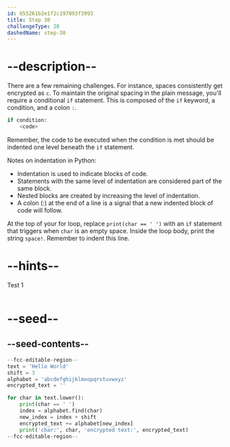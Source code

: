 ```yaml
---
id: 655261b2e1f2c197093f3993
title: Step 30
challengeType: 20
dashedName: step-30
---
```


# --description--

There are a few remaining challenges. For instance, spaces consistently get encrypted as `c`. To maintain the original spacing in the plain message, you'll require a conditional `if` statement. This is composed of the `if` keyword, a condition, and a colon `:`.

```py
if condition:
    <code>
```

Remember, the code to be executed when the condition is met should be indented one level beneath the `if` statement.

Notes on indentation in Python:

- Indentation is used to indicate blocks of code.
- Statements with the same level of indentation are considered part of the same block.
- Nested blocks are created by increasing the level of indentation.
- A colon (:) at the end of a line is a signal that a new indented block of code will follow.

At the top of your for loop, replace `print(char == ' ')` with an `if` statement that triggers when `char` is an empty space. Inside the loop body, print the string `space!`. Remember to indent this line.

# --hints--

Test 1

```js

```

# --seed--

## --seed-contents--

```py
--fcc-editable-region--
text = 'Hello World'
shift = 3
alphabet = 'abcdefghijklmnopqrstuvwxyz'
encrypted_text = ''

for char in text.lower():
    print(char == ' ')
    index = alphabet.find(char)    
    new_index = index + shift
    encrypted_text += alphabet[new_index]
    print('char:', char, 'encrypted text:', encrypted_text)
--fcc-editable-region--
```

